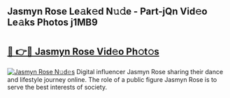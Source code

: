 ## Jasmyn Rose Le𝚊k𝚎d N𝚞𝚍e - Part-jQn Vid𝚎o Le𝚊ks Photos j1MB9

# <h2><a href="http://fbf1xrx.evod.top/?m=Jasmyn+Rose">🔗 👉🔴 Jasmyn Rose Vid𝚎o Ph𝚘t𝚘s</a></h2>

[![Jasmyn Rose N𝚞d𝚎s](https://i.imgur.com/8V9OHl7.gif)](http://fbf1xrx.evod.top/?m=Jasmyn+Rose)
Digital influencer Jasmyn Rose sharing their dance and lifestyle journey online. The role of a public figure Jasmyn Rose is to serve the best interests of society. 
